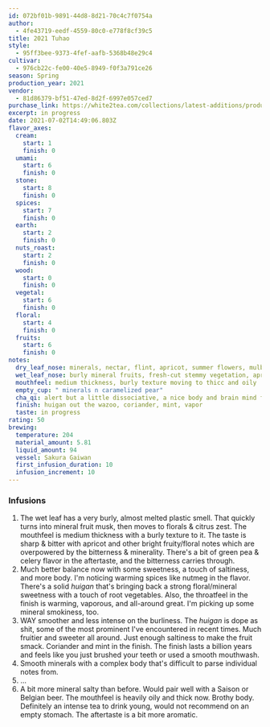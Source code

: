 ```yaml
---
id: 072bf01b-9891-44d8-8d21-70c4c7f0754a
author:
  - 4fe43719-eedf-4559-80c0-e778f8cf39c5
title: 2021 Tuhao
style:
  - 95ff3bee-9373-4fef-aafb-5368b48e29c4
cultivar:
  - 976cb22c-fe00-40e5-8949-f0f3a791ce26
season: Spring
production_year: 2021
vendor:
  - 81d86379-bf51-47ed-8d2f-6997e057ced7
purchase_link: https://white2tea.com/collections/latest-additions/products/2021-tuhao
excerpt: in progress
date: 2021-07-02T14:49:06.803Z
flavor_axes:
  cream:
    start: 1
    finish: 0
  umami:
    start: 6
    finish: 0
  stone:
    start: 8
    finish: 0
  spices:
    start: 7
    finish: 0
  earth:
    start: 2
    finish: 0
  nuts_roast:
    start: 2
    finish: 0
  wood:
    start: 0
    finish: 0
  vegetal:
    start: 6
    finish: 0
  floral:
    start: 4
    finish: 0
  fruits:
    start: 6
    finish: 0
notes:
  dry_leaf_nose: minerals, nectar, flint, apricot, summer flowers, mulberry
  wet_leaf_nose: burly mineral fruits, fresh-cut stemmy vegetation, apricot, citrus flowers
  mouthfeel: medium thickness, burly texture moving to thicc and oily
  empty_cup: " minerals n caramelized pear"
  cha_qi: alert but a little dissociative, a nice body and brain mind feeling
  finish: huigan out the wazoo, coriander, mint, vapor
  taste: in progress
rating: 50
brewing:
  temperature: 204
  material_amount: 5.81
  liquid_amount: 94
  vessel: Sakura Gaiwan
  first_infusion_duration: 10
  infusion_increment: 10
---
```

### Infusions

1. The wet leaf has a very burly, almost melted plastic smell. That quickly turns into mineral fruit musk, then moves to florals & citrus zest. The mouthfeel is medium thickness with a burly texture to it. The taste is sharp & bitter with apricot and other bright fruity/floral notes which are overpowered by the bitterness & minerality. There's a bit of green pea & celery flavor in the aftertaste, and the bitterness carries through.
2. Much better balance now with some sweetness, a touch of saltiness, and more body. I'm noticing warming spices like nutmeg in the flavor. There's a solid *huigan* that's bringing back a strong floral/mineral sweetness with a touch of root vegetables. Also, the throatfeel in the finish is warming, vaporous, and all-around great. I'm picking up some mineral smokiness, too.
3. WAY smoother and less intense on the burliness. The *huigan* is dope as shit, some of the most prominent I've encountered in recent times. Much fruitier and sweeter all around. Just enough saltiness to make the fruit smack. Coriander and mint in the finish. The finish lasts a billion years and feels like you just brushed your teeth or used a smooth mouthwash.
4. Smooth minerals with a complex body that's difficult to parse individual notes from.
5. ...
6. A bit more mineral salty than before. Would pair well with a Saison or Belgian beer. The mouthfeel is heavily oily and thick now. Brothy body. Definitely an intense tea to drink young, would not recommend on an empty stomach. The aftertaste is a bit more aromatic.